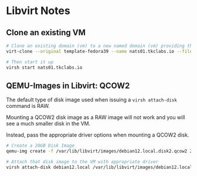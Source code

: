 # Libvirt Notes

## Clone an existing VM

```bash
# Clone an existing domain (vm) to a new named domain (vm) providing the filename
virt-clone --original template-fedora39 --name nats01.tkclabs.io --file /var/lib/libvirt/images/nats01.tkclabs.io.qcow2

# Then start it up
virsh start nats01.tkclabs.io

```

## QEMU-Images in Libvirt: QCOW2

The default type of disk image used when issuing a `virsh attach-disk` command is RAW.

Mounting a QCOW2 disk image as a RAW image will not work and you will see a much smaller disk in the VM.

Instead, pass the appropriate driver options when mounting a QCOW2 disk.

```bash
# Create a 20GB Disk Image
qemu-img create -f /var/lib/libvirt/images/debian12.local.disk2.qcow2 20G

# Attach that disk image to the VM with appropriate driver
virsh attach-disk debian12.local /var/lib/libvirt/images/debian12.local.disk2.qcow2 vdb --driver qemu --subdriver qcow2 --targetbus virtio --persistent
```
